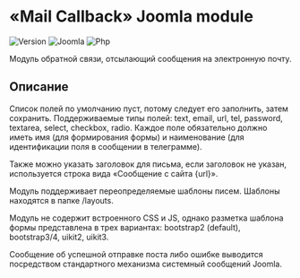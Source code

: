 # «Mail Callback» Joomla module

![Version](https://img.shields.io/badge/VERSION-1.2.0-0366d6.svg?style=for-the-badge)
![Joomla](https://img.shields.io/badge/joomla-3.7+-1A3867.svg?style=for-the-badge)
![Php](https://img.shields.io/badge/php-5.6+-8892BF.svg?style=for-the-badge)

Модуль обратной связи, отсылающий сообщения на электронную почту.

## Описание

Список полей по умолчанию пуст, потому следует его заполнить, затем сохранить. Поддерживаемые типы полей: text, email, url, tel, password, textarea, select, checkbox, radio. Каждое поле обязательно должно иметь имя (для формирования формы) и наименование (для идентификации поля в сообщении в телеграмме).

Также можно указать заголовок для письма, если заголовок не указан, используется строка вида «Сообщение с сайта {url}».

Модуль поддерживает переопределяемые шаблоны писем. Шаблоны находятся в папке /layouts.

Модуль не содержит встроенного CSS и JS, однако разметка шаблона формы представлена в трех вариантах: bootstrap2 (default), bootstrap3/4, uikit2, uikit3.

Сообщение об успешной отправке поста либо ошибке выводится посредством стандартного механизма системный сообщений Joomla.
